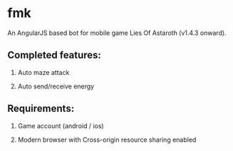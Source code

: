 fmk
===
An AngularJS based bot for mobile game Lies Of Astaroth (v1.4.3 onward).

Completed features:
---
1. Auto maze attack

2. Auto send/receive energy

Requirements:
---
1. Game account (android / ios)

2. Modern browser with Cross-origin resource sharing enabled
